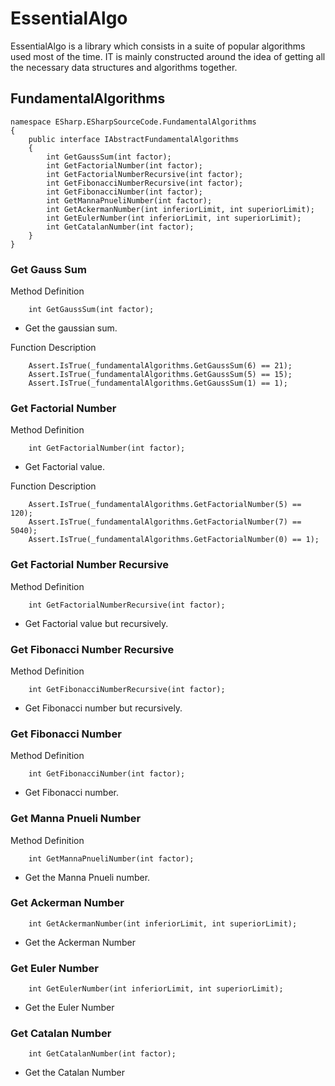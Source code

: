 # EssentialAlgo

EssentialAlgo is a library which consists in a suite of popular algorithms
used most of the time. IT is mainly constructed around the idea of 
getting all the necessary data structures and algorithms together.

## FundamentalAlgorithms

```
namespace ESharp.ESharpSourceCode.FundamentalAlgorithms
{
    public interface IAbstractFundamentalAlgorithms
    {
        int GetGaussSum(int factor);
        int GetFactorialNumber(int factor);
        int GetFactorialNumberRecursive(int factor);
        int GetFibonacciNumberRecursive(int factor);
        int GetFibonacciNumber(int factor);
        int GetMannaPnueliNumber(int factor);
        int GetAckermanNumber(int inferiorLimit, int superiorLimit);
        int GetEulerNumber(int inferiorLimit, int superiorLimit);
        int GetCatalanNumber(int factor);
    }
}
```

### Get Gauss Sum

Method Definition
```
    int GetGaussSum(int factor);
```
* Get the gaussian sum.

Function Description
```
    Assert.IsTrue(_fundamentalAlgorithms.GetGaussSum(6) == 21);
    Assert.IsTrue(_fundamentalAlgorithms.GetGaussSum(5) == 15);
    Assert.IsTrue(_fundamentalAlgorithms.GetGaussSum(1) == 1);
```

### Get Factorial Number

Method Definition
```
    int GetFactorialNumber(int factor);
```
* Get Factorial value. 

Function Description
```
    Assert.IsTrue(_fundamentalAlgorithms.GetFactorialNumber(5) == 120);
    Assert.IsTrue(_fundamentalAlgorithms.GetFactorialNumber(7) == 5040);
    Assert.IsTrue(_fundamentalAlgorithms.GetFactorialNumber(0) == 1);
```

### Get Factorial Number Recursive

Method Definition
```
    int GetFactorialNumberRecursive(int factor);
```
* Get Factorial value but recursively. 

### Get Fibonacci Number Recursive

Method Definition
```
    int GetFibonacciNumberRecursive(int factor);
```
* Get Fibonacci number but recursively. 

### Get Fibonacci Number

Method Definition
```
    int GetFibonacciNumber(int factor);
```
* Get Fibonacci number. 

### Get Manna Pnueli Number

Method Definition
```
    int GetMannaPnueliNumber(int factor);
```
* Get the Manna Pnueli number. 

### Get Ackerman Number
```
    int GetAckermanNumber(int inferiorLimit, int superiorLimit);
```
* Get the Ackerman Number

### Get Euler Number
```
    int GetEulerNumber(int inferiorLimit, int superiorLimit);
```
* Get the Euler Number

### Get Catalan Number
```
    int GetCatalanNumber(int factor);
```
* Get the Catalan Number